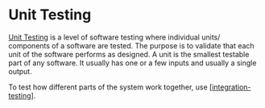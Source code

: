 # Unit Testing

[Unit Testing](http://softwaretestingfundamentals.com/unit-testing/) is a level of software testing where individual units/ components of a software are tested. The purpose is to validate that each unit of the software performs as designed. A unit is the smallest testable part of any software. It usually has one or a few inputs and usually a single output.

To test how different parts of the system work together, use [[integration-testing]].

[//begin]: # "Autogenerated link references for markdown compatibility"
[integration-testing]: integration-testing "Integration Testing"
[//end]: # "Autogenerated link references"
